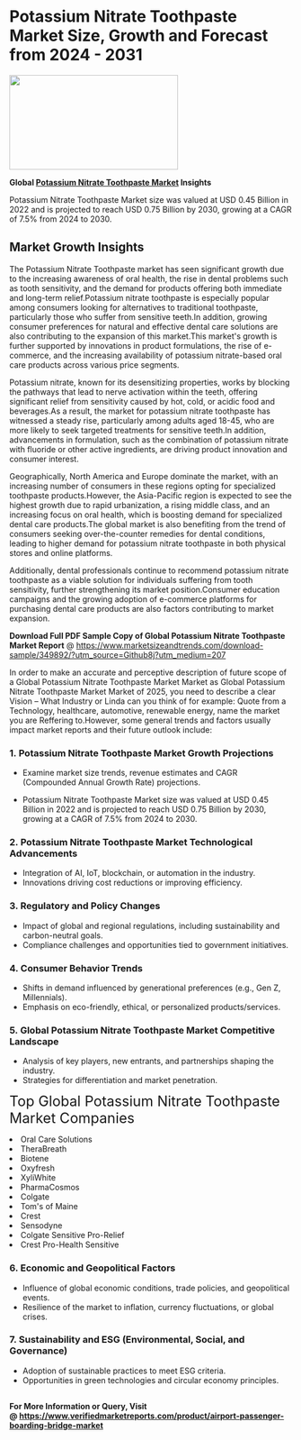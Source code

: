 <H1>Potassium Nitrate Toothpaste Market Size, Growth and Forecast from 2024 - 2031</H1><img class="aligncenter size-medium wp-image-584254" src="https://thirdeyenews.in/wp-content/uploads/2024/09/Global-Market-Research-300x168.jpeg" alt="" width="300" height="168" /><p><strong>Global&nbsp;<a href="https://www.marketsizeandtrends.com/download-sample/349892/?utm_source=Github8j?utm_medium=207">Potassium Nitrate Toothpaste Market</a> Insights</strong></p><p>Potassium Nitrate Toothpaste Market size was valued at USD 0.45 Billion in 2022 and is projected to reach USD 0.75 Billion by 2030, growing at a CAGR of 7.5% from 2024 to 2030.</p><p><h2>Market Growth Insights</h2> <p>The Potassium Nitrate Toothpaste market has seen significant growth due to the increasing awareness of oral health, the rise in dental problems such as tooth sensitivity, and the demand for products offering both immediate and long-term relief.Potassium nitrate toothpaste is especially popular among consumers looking for alternatives to traditional toothpaste, particularly those who suffer from sensitive teeth.In addition, growing consumer preferences for natural and effective dental care solutions are also contributing to the expansion of this market.This market's growth is further supported by innovations in product formulations, the rise of e-commerce, and the increasing availability of potassium nitrate-based oral care products across various price segments.</p> <p>Potassium nitrate, known for its desensitizing properties, works by blocking the pathways that lead to nerve activation within the teeth, offering significant relief from sensitivity caused by hot, cold, or acidic food and beverages.As a result, the market for potassium nitrate toothpaste has witnessed a steady rise, particularly among adults aged 18-45, who are more likely to seek targeted treatments for sensitive teeth.In addition, advancements in formulation, such as the combination of potassium nitrate with fluoride or other active ingredients, are driving product innovation and consumer interest.</p> <p>Geographically, North America and Europe dominate the market, with an increasing number of consumers in these regions opting for specialized toothpaste products.However, the Asia-Pacific region is expected to see the highest growth due to rapid urbanization, a rising middle class, and an increasing focus on oral health, which is boosting demand for specialized dental care products.The global market is also benefiting from the trend of consumers seeking over-the-counter remedies for dental conditions, leading to higher demand for potassium nitrate toothpaste in both physical stores and online platforms.</p> <p>Additionally, dental professionals continue to recommend potassium nitrate toothpaste as a viable solution for individuals suffering from tooth sensitivity, further strengthening its market position.Consumer education campaigns and the growing adoption of e-commerce platforms for purchasing dental care products are also factors contributing to market expansion.</p> <p><span class=""><strong>Download Full PDF Sample Copy of Global Potassium Nitrate Toothpaste Market Report</strong> @ <a href="https://www.marketsizeandtrends.com/download-sample/349892/?utm_source=Github8j?utm_medium=207" target="_blank">https://www.marketsizeandtrends.com/download-sample/349892/?utm_source=Github8j?utm_medium=207</a></span></p><p>In order to make an accurate and perceptive description of future scope of a Global&nbsp;Potassium Nitrate Toothpaste Market Market as Global&nbsp;Potassium Nitrate Toothpaste Market Market of 2025, you need to describe a clear Vision &ndash; What Industry or Linda can you think of for example: Quote from a Technology, healthcare, automotive, renewable energy, name the market you are Reffering to.However, some general trends and factors usually impact market reports and their future outlook include:</p><h3>1.&nbsp;<strong>Potassium Nitrate Toothpaste Market Growth Projections</strong></h3><ul><li>Examine market size trends, revenue estimates and CAGR (Compounded Annual Growth Rate) projections.</li><li><p>Potassium Nitrate Toothpaste Market size was valued at USD 0.45 Billion in 2022 and is projected to reach USD 0.75 Billion by 2030, growing at a CAGR of 7.5% from 2024 to 2030.</p></li></ul><h3>2.&nbsp;<strong>Potassium Nitrate Toothpaste Market Technological Advancements</strong></h3><ul><li>Integration of AI, IoT, blockchain, or automation in the industry.</li><li>Innovations driving cost reductions or improving efficiency.</li></ul><h3>3.&nbsp;<strong>Regulatory and Policy Changes</strong></h3><ul><li>Impact of global and regional regulations, including sustainability and carbon-neutral goals.</li><li>Compliance challenges and opportunities tied to government initiatives.</li></ul><h3>4.&nbsp;<strong>Consumer Behavior Trends</strong></h3><ul><li>Shifts in demand influenced by generational preferences (e.g., Gen Z, Millennials).</li><li>Emphasis on eco-friendly, ethical, or personalized products/services.</li></ul><h3>5.&nbsp;<strong>Global Potassium Nitrate Toothpaste Market Competitive Landscape</strong></h3><ul><li>Analysis of key players, new entrants, and partnerships shaping the industry.</li><li>Strategies for differentiation and market penetration.</li></ul><p data-pm-slice="1 1 []"><span style="color: inherit; font-family: inherit; font-size: 25px;">Top Global Potassium Nitrate Toothpaste Market Companies</span></p><div class="" data-test-id=""><p><li>Oral Care Solutions</li><li> TheraBreath</li><li> Biotene</li><li> Oxyfresh</li><li> XyliWhite</li><li> PharmaCosmos</li><li> Colgate</li><li> Tom's of Maine</li><li> Crest</li><li> Sensodyne</li><li> Colgate Sensitive Pro-Relief</li><li> Crest Pro-Health Sensitive</li></p></div><h3>6.&nbsp;<strong>Economic and Geopolitical Factors</strong></h3><ul><li>Influence of global economic conditions, trade policies, and geopolitical events.</li><li>Resilience of the market to inflation, currency fluctuations, or global crises.</li></ul><h3>7.&nbsp;<strong>Sustainability and ESG (Environmental, Social, and Governance)</strong></h3><ul><li>Adoption of sustainable practices to meet ESG criteria.</li><li>Opportunities in green technologies and circular economy principles.</li></ul><h2><strong style="font-size: 14px;">For More Information or Query, Visit @&nbsp;</strong><a style="background-color: #ffffff; font-size: 14px;" href="https://www.marketsizeandtrends.com/report/potassium-nitrate-toothpaste-market/" target="_blank">https://www.verifiedmarketreports.com/product/airport-passenger-boarding-bridge-market</a></h2>